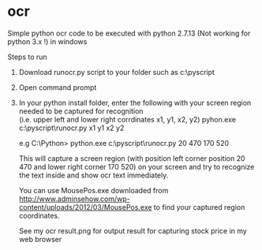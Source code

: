 # ocr
Simple python ocr code to be executed with python 2.7.13 (Not working for python 3.x !) in windows

Steps to run 
1. Download runocr.py script to your folder such as c:\pyscript  
2. Open command prompt 
3. In your python install folder, enter the following with your screen region needed to be captured for recognition  
    (i.e. upper left and lower right corrdinates x1, y1, x2, y2) 
     pyhon.exe c:\pyscript\runocr.py x1 y1 x2 y2
     
     e.g    C:\Python>  python.exe c:\pyscript\runocr.py 20 470 170 520
     
     
     This will capture a screen region (with position left corner position 20 470 and lower right corner 170 520) on your screen and 
     try to recognize the text inside and show ocr text immediately. 
     
     You can use MousePos.exe downloaded from http://www.adminsehow.com/wp-content/uploads/2012/03/MousePos.exe to find your 
     captured region coordinates.
     
     See my ocr result.png for output result for capturing stock price in my web browser 
     
     
